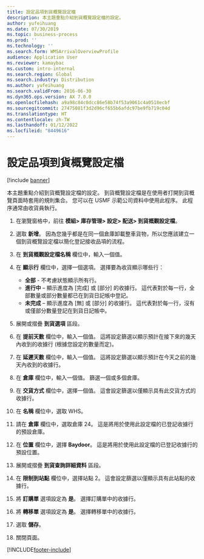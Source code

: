 ```yaml
---
title: 設定品項到貨概覽設定檔
description: 本主題重點介紹到貨概覽設定檔的設定。
author: yufeihuang
ms.date: 07/30/2019
ms.topic: business-process
ms.prod: ''
ms.technology: ''
ms.search.form: WMSArrivalOverviewProfile
audience: Application User
ms.reviewer: kamaybac
ms.custom: intro-internal
ms.search.region: Global
ms.search.industry: Distribution
ms.author: yufeihuang
ms.search.validFrom: 2016-06-30
ms.dyn365.ops.version: AX 7.0.0
ms.openlocfilehash: a9a98c84c0dcc86e58b74f53a9061c4a0518ecbf
ms.sourcegitcommit: 27475081f3d2d96cf655b6afdc97be9fb719c04d
ms.translationtype: HT
ms.contentlocale: zh-TW
ms.lasthandoff: 01/12/2022
ms.locfileid: "8449616"
---
```

# <a name="set-up-an-item-arrival-overview-profile"></a>設定品項到貨概覽設定檔

[!include [banner](../../includes/banner.md)]

本主題重點介紹到貨概覽設定檔的設定。 到貨概覽設定檔是在使用者打開到貨概覽頁面時套用的規則集合。 您可以在 USMF 示範公司資料中使用此程序。 此程序通常由收貨員執行。

1. 在瀏覽窗格中，前往 **模組> 庫存管理> 設定> 配送> 到貨概觀設定檔**。
2. 選取 **新增**。 因為您幾乎都是在同一個倉庫卸載整車貨物，所以您應該建立一個到貨概覽設定檔以簡化登記接收品項的流程。  
3. 在 **到貨概觀設定檔名稱** 欄位中，輸入一個值。
4. 在 **顯示行** 欄位中，選擇一個選項。 選擇要為收貨顯示哪些行：  

    - **全部** - 不考慮狀態顯示所有行。   
    - **進行中** – 顯示進度為 [完成] 或 [部分] 的收據行。 這代表對於每一行，全部數量或部分數量都已在到貨日記帳中登記。   
    - **未完成** – 顯示進度為 [無] 或 [部分] 的收據行。 這代表對於每一行，沒有或僅部分數量登記在到貨日記帳中。  

5. 展開或摺疊 **到貨選項** 區段。
6. 在 **提前天數** 欄位中，輸入一個值。 這將設定篩選以顯示預計在接下來的幾天內收到的收據行 (根據您設定的數量而定)。  
7. 在 **延遲天數** 欄位中，輸入一個值。 這將設定篩選以顯示預計在今天之前的幾天內收到的收據行。  
8. 在 **倉庫** 欄位中，輸入一個值。 篩選一個或多個倉庫。  
9. 在 **交貨方式** 欄位中，選擇一個值。 這會設定篩選以僅顯示具有此交貨方式的收據行。  
10. 在 **名稱** 欄位中，選取 WHS。
11. 請在 **倉庫** 欄位中，選取倉庫 24。 這是將用於使用此設定檔的已登記收據行的預設倉庫。  
12. 在 **位置** 欄位中，選擇 **Baydoor**。 這是將用於使用此設定檔的已登記收據行的預設位置。  
13. 展開或摺疊 **到貨查詢詳細資料** 區段。
14. 在 **限制到站點** 欄位中，選擇站點 2。 這會設定篩選以僅顯示具有此站點的收據行。  
15. 將 **訂購單** 選項設定為 **是**。 選擇訂購單中的收據行。  
16. 將 **轉移單** 選項設定為 **是**。 選擇轉移單中的收據行。  
17. 選取 **儲存**。
18. 關閉頁面。



[!INCLUDE[footer-include](../../../includes/footer-banner.md)]
